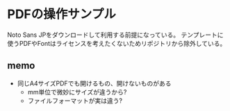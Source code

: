# PDFの操作サンプル

Noto Sans JPをダウンロードして利用する前提になっている。
テンプレートに使うPDFやFontはライセンスを考えたくないためリポジトリから除外している。

## memo

- 同じA4サイズPDFでも開けるもの、開けないものがある
  - mm単位で微妙にサイズが違うから?
  - ファイルフォーマットが実は違う?

